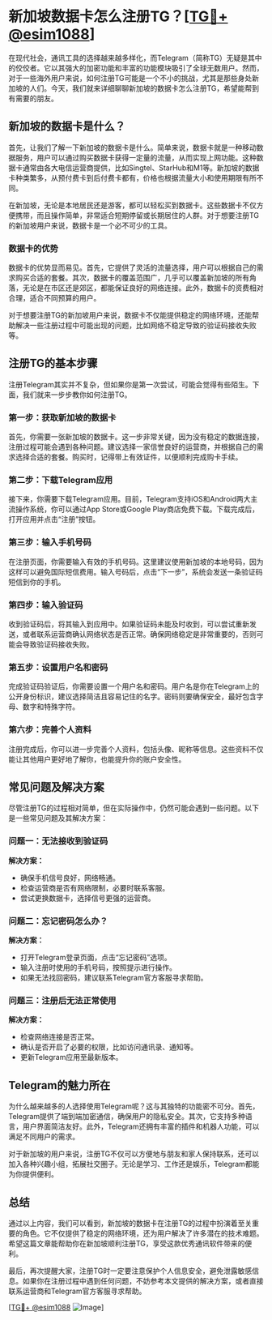 # 新加坡数据卡怎么注册TG？[[TG💪+ @esim1088](https://t.me/s/esim1088)]

在现代社会，通讯工具的选择越来越多样化，而Telegram（简称TG）无疑是其中的佼佼者。它以其强大的加密功能和丰富的功能模块吸引了全球无数用户。然而，对于一些海外用户来说，如何注册TG可能是一个不小的挑战，尤其是那些身处新加坡的人们。今天，我们就来详细聊聊新加坡的数据卡怎么注册TG，希望能帮到有需要的朋友。

## 新加坡的数据卡是什么？

首先，让我们了解一下新加坡的数据卡是什么。简单来说，数据卡就是一种移动数据服务，用户可以通过购买数据卡获得一定量的流量，从而实现上网功能。这种数据卡通常由各大电信运营商提供，比如Singtel、StarHub和M1等。新加坡的数据卡种类繁多，从预付费卡到后付费卡都有，价格也根据流量大小和使用期限有所不同。

在新加坡，无论是本地居民还是游客，都可以轻松买到数据卡。这些数据卡不仅方便携带，而且操作简单，非常适合短期停留或长期居住的人群。对于想要注册TG的新加坡用户来说，数据卡是一个必不可少的工具。

### 数据卡的优势

数据卡的优势显而易见。首先，它提供了灵活的流量选择，用户可以根据自己的需求购买合适的套餐。其次，数据卡的覆盖范围广，几乎可以覆盖新加坡的所有角落，无论是在市区还是郊区，都能保证良好的网络连接。此外，数据卡的资费相对合理，适合不同预算的用户。

对于想要注册TG的新加坡用户来说，数据卡不仅能提供稳定的网络环境，还能帮助解决一些注册过程中可能出现的问题，比如网络不稳定导致的验证码接收失败等。

## 注册TG的基本步骤

注册Telegram其实并不复杂，但如果你是第一次尝试，可能会觉得有些陌生。下面，我们就来一步步教你如何注册TG。

### 第一步：获取新加坡的数据卡

首先，你需要一张新加坡的数据卡。这一步非常关键，因为没有稳定的数据连接，注册过程可能会遇到各种问题。建议选择一家信誉良好的运营商，并根据自己的需求选择合适的套餐。购买时，记得带上有效证件，以便顺利完成购卡手续。

### 第二步：下载Telegram应用

接下来，你需要下载Telegram应用。目前，Telegram支持iOS和Android两大主流操作系统，你可以通过App Store或Google Play商店免费下载。下载完成后，打开应用并点击“注册”按钮。

### 第三步：输入手机号码

在注册页面，你需要输入有效的手机号码。这里建议使用新加坡的本地号码，因为这样可以避免国际短信费用。输入号码后，点击“下一步”，系统会发送一条验证码短信到你的手机。

### 第四步：输入验证码

收到验证码后，将其输入到应用中。如果验证码未能及时收到，可以尝试重新发送，或者联系运营商确认网络状态是否正常。确保网络稳定是非常重要的，否则可能会导致验证码接收失败。

### 第五步：设置用户名和密码

完成验证码验证后，你需要设置一个用户名和密码。用户名是你在Telegram上的公开身份标识，建议选择简洁且容易记住的名字。密码则要确保安全，最好包含字母、数字和特殊字符。

### 第六步：完善个人资料

注册完成后，你可以进一步完善个人资料，包括头像、昵称等信息。这些资料不仅能让其他用户更好地了解你，也能提升你的账户安全性。

## 常见问题及解决方案

尽管注册TG的过程相对简单，但在实际操作中，仍然可能会遇到一些问题。以下是一些常见问题及其解决方案：

### 问题一：无法接收到验证码

**解决方案：**
- 确保手机信号良好，网络畅通。
- 检查运营商是否有网络限制，必要时联系客服。
- 尝试更换数据卡，选择信号更强的运营商。

### 问题二：忘记密码怎么办？

**解决方案：**
- 打开Telegram登录页面，点击“忘记密码”选项。
- 输入注册时使用的手机号码，按照提示进行操作。
- 如果无法找回密码，建议联系Telegram官方客服寻求帮助。

### 问题三：注册后无法正常使用

**解决方案：**
- 检查网络连接是否正常。
- 确认是否开启了必要的权限，比如访问通讯录、通知等。
- 更新Telegram应用至最新版本。

## Telegram的魅力所在

为什么越来越多的人选择使用Telegram呢？这与其独特的功能密不可分。首先，Telegram提供了端到端加密通信，确保用户的隐私安全。其次，它支持多种语言，用户界面简洁友好。此外，Telegram还拥有丰富的插件和机器人功能，可以满足不同用户的需求。

对于新加坡的用户来说，注册TG不仅可以方便地与朋友和家人保持联系，还可以加入各种兴趣小组，拓展社交圈子。无论是学习、工作还是娱乐，Telegram都能为你提供便利。

## 总结

通过以上内容，我们可以看到，新加坡的数据卡在注册TG的过程中扮演着至关重要的角色。它不仅提供了稳定的网络环境，还为用户解决了许多潜在的技术难题。希望这篇文章能帮助你在新加坡顺利注册TG，享受这款优秀通讯软件带来的便利。

最后，再次提醒大家，注册TG时一定要注意保护个人信息安全，避免泄露敏感信息。如果你在注册过程中遇到任何问题，不妨参考本文提供的解决方案，或者直接联系运营商和Telegram官方客服寻求帮助。

[[TG💪+ @esim1088](https://t.me/s/esim1088) ![Image](https://i.postimg.cc/4NQfJmqS/Snipaste-2025-05-13-00-14-12.png)]